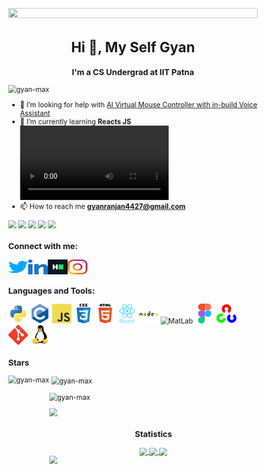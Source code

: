 
 <img src="https://img.freepik.com/premium-photo/man-streamlining-web-presence-optimizing-search-console-efficient-data-retrieval_971713-927.jpg" width="100%" height = "50%" /> 
<h1 align="center">Hi 👋, My Self Gyan</h1>
<h3 align="center">I'm a CS Undergrad at IIT Patna</h3>
<p align="left"> <img src="https://komarev.com/ghpvc/?username=gyan-max&label=Profile%20views&color=0e75b6&style=flat" alt="gyan-max" /> </p>


- 🤝 I’m looking for help with [AI Virtual Mouse Controller with in-build Voice Assistant](https://github.com/Gyan-max/AI-Virtual-mouse-controller-with-Inbuild-Voice-Assistant)
- 🌱 I’m currently learning **Reacts JS**
<video src="https://i.gifer.com/5TMy.gif" float = "right"></video>
- 📫 How to reach me **gyanranjan4427@gmail.com**

<div> <a href="https://twitter.com/gya17542" target="_blank"><img src="https://img.shields.io/badge/Twitter-1DA1F2?style=for-the-badge&logo=twitter&logoColor=white" target="_blank"></a>
<a href="https://www.linkedin.com/in/https://www.linkedin.com/in/gyan-ranjan-572a282a7/" target="_blank"><img src="https://img.shields.io/badge/LinkedIn-0077B5?style=for-the-badge&logo=linkedin&logoColor=white" target="_blank"></a>
<a href="https://github.com/gyan-max" target="_blank"><img src="https://img.shields.io/badge/GitHub-100000?style=for-the-badge&logo=github&logoColor=white" target="_blank"></a>
<a href="https://instagram.com/being_tanay53" target="_blank"><img src="https://img.shields.io/badge/Instagram-E4405F?style=for-the-badge&logo=instagram&logoColor=white" target="_blank"></a>
<a href = "mailto:gyanranjan4427@gmail.com"><img src="https://img.shields.io/badge/-Gmail-%23333?style=for-the-badge&logo=gmail&logoColor=white" target="_blank"></a>
</div><h3 align="left">Connect with me:</h3>
<p align="left">
<a href="https://twitter.com/gya17542" target="blank"><img align="center" src="https://raw.githubusercontent.com/teamedwardforever/Readme-Generator/71f25dd8b98329b168142a6b782a107b75eab178/svg/Social/twitter.svg" alt="gya17542" height="30" width="40" /></a><a href="https://linkedin.com/in/https://www.linkedin.com/in/gyan-ranjan-572a282a7/" target="blank"><img align="center" src="https://raw.githubusercontent.com/teamedwardforever/Readme-Generator/71f25dd8b98329b168142a6b782a107b75eab178/svg/Social/linked-in-alt.svg" alt="https://www.linkedin.com/in/gyan-ranjan-572a282a7/" height="30" width="40" /></a><a href="https://www.hackerrank.com/gyanranjan4427" target="blank"><img align="center" src="https://raw.githubusercontent.com/teamedwardforever/Readme-Generator/71f25dd8b98329b168142a6b782a107b75eab178/svg/Social/hackerrank.svg" alt="gyanranjan4427" height="30" width="40" /></a><a href="https://instagram.com/being_tanay53" target="blank"><img align="center" src="https://raw.githubusercontent.com/teamedwardforever/Readme-Generator/71f25dd8b98329b168142a6b782a107b75eab178/svg/Social/instagram.svg" alt="being_tanay53" height="30" width="40" /></a></p>

<h3 align="left">Languages and Tools:</h3>
<p align="left">
<img src="https://raw.githubusercontent.com/teamedwardforever/Readme-Generator/71f25dd8b98329b168142a6b782a107b75eab178/svg/Skills/Languages/python-original.svg" alt="Python" width="40" height="40"/>
<img src="https://raw.githubusercontent.com/teamedwardforever/Readme-Generator/71f25dd8b98329b168142a6b782a107b75eab178/svg/Skills/Languages/c-original.svg" alt="C" width="40" height="40"/>
<img src="https://raw.githubusercontent.com/teamedwardforever/Readme-Generator/71f25dd8b98329b168142a6b782a107b75eab178/svg/Skills/Languages/javascript-original.svg" alt="Javascript" width="40" height="40"/>
<img src="https://raw.githubusercontent.com/teamedwardforever/Readme-Generator/71f25dd8b98329b168142a6b782a107b75eab178/svg/Skills/Frontend/css3-original-wordmark.svg" alt="Css" width="40" height="40"/>
<img src="https://raw.githubusercontent.com/teamedwardforever/Readme-Generator/71f25dd8b98329b168142a6b782a107b75eab178/svg/Skills/Frontend/html5-original-wordmark.svg" alt="HTML" width="40" height="40"/>
<img src="https://raw.githubusercontent.com/teamedwardforever/Readme-Generator/71f25dd8b98329b168142a6b782a107b75eab178/svg/Skills/Frontend/react-original-wordmark.svg" alt="React" width="40" height="40"/>
<img src="https://raw.githubusercontent.com/teamedwardforever/Readme-Generator/71f25dd8b98329b168142a6b782a107b75eab178/svg/Skills/Backend/nodejs-original-wordmark.svg" alt="NodeJs" width="40" height="40"/>
<img src="https://dl.dropboxusercontent.com/s/6e7hk06wzjp3j52/Matlab_Logo.png" alt="MatLab" width="40" height="40"/>
<img src="https://raw.githubusercontent.com/teamedwardforever/Readme-Generator/71f25dd8b98329b168142a6b782a107b75eab178/svg/Skills/Software/figma-icon.svg" alt="Figma" width="40" height="40"/>
<img src="https://raw.githubusercontent.com/teamedwardforever/Readme-Generator/71f25dd8b98329b168142a6b782a107b75eab178/svg/Skills/ML/opencv-icon.svg" alt="Opencv" width="40" height="40"/>
<img src="https://raw.githubusercontent.com/teamedwardforever/Readme-Generator/71f25dd8b98329b168142a6b782a107b75eab178/svg/Skills/Other/git-scm-icon.svg" alt="Git" width="40" height="40"/>
<img src="https://raw.githubusercontent.com/teamedwardforever/Readme-Generator/71f25dd8b98329b168142a6b782a107b75eab178/svg/Skills/Other/linux-original.svg" alt="Linux" width="40" height="40"/>
</p>

<h3 align="left">Stars</h3>
<img align="left" height="180em" src="https://github-readme-stats.vercel.app/api/top-langs/?username=gyan-max&langs_count=8&theme=hacker" alt=gyan-max />

<p>&nbsp;<img align="center" height="180em" src="https://github-readme-stats.vercel.app/api?username=gyan-max&show_icons=true&locale=en&theme=vue-dark" alt="gyan-max" /></p>

<p><img align="center" height="180em" src="https://github-readme-streak-stats.herokuapp.com/?user=gyan-max&theme=navy-gear" alt="gyan-max" /></p>

<img src="https://user-images.githubusercontent.com/73097560/115834477-dbab4500-a447-11eb-908a-139a6edaec5c.gif"><h3 align="center">Statistics</h3>
<div align="center">
<a href="https://github.com/gyan-max">
<img align="center" src="http://github-profile-summary-cards.vercel.app/api/cards/stats?username=gyan-max&theme=2077" height="180em" />
<!-- <img align="center" src="http://github-profile-summary-cards.vercel.app/api/cards/most-commit-language?username=gyan-max&theme=2077" height="180em" /> -->
<!-- <img align="center" src="http://github-profile-summary-cards.vercel.app/api/cards/repos-per-language?username=gyan-max&theme=2077" height="180em" /> -->
<img align="center" src="http://github-profile-summary-cards.vercel.app/api/cards/productive-time?username=gyan-max&theme=2077" height="180em" />
<img align="center" src="http://github-profile-summary-cards.vercel.app/api/cards/profile-details?username=gyan-max&theme=2077" height="180em" />
</div>
<!-- <img src="https://user-images.githubusercontent.com/73097560/115834477-dbab4500-a447-11eb-908a-139a6edaec5c.gif"><h2 align="left">⚡Activity Graph:</h2>
<img align="center" src="https://github-readme-activity-graph.vercel.app/graph?username=gyan-max&theme=default"/>
 -->
<img src="https://raw.githubusercontent.com/Trilokia/Trilokia/379277808c61ef204768a61bbc5d25bc7798ccf1/bottom_header.svg" />
